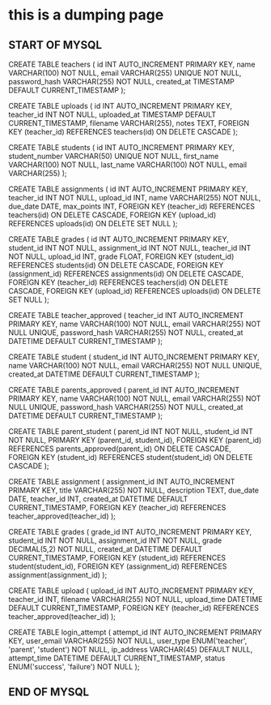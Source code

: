 # this is a dumping page

## START OF MYSQL

CREATE TABLE teachers (
    id INT AUTO_INCREMENT PRIMARY KEY,
    name VARCHAR(100) NOT NULL,
    email VARCHAR(255) UNIQUE NOT NULL,
    password_hash VARCHAR(255) NOT NULL,
    created_at TIMESTAMP DEFAULT CURRENT_TIMESTAMP
);

CREATE TABLE uploads (
    id INT AUTO_INCREMENT PRIMARY KEY,
    teacher_id INT NOT NULL,
    uploaded_at TIMESTAMP DEFAULT CURRENT_TIMESTAMP,
    filename VARCHAR(255),
    notes TEXT,
    FOREIGN KEY (teacher_id) REFERENCES teachers(id) ON DELETE CASCADE
);

CREATE TABLE students (
    id INT AUTO_INCREMENT PRIMARY KEY,
    student_number VARCHAR(50) UNIQUE NOT NULL,
    first_name VARCHAR(100) NOT NULL,
    last_name VARCHAR(100) NOT NULL,
    email VARCHAR(255)
);

CREATE TABLE assignments (
    id INT AUTO_INCREMENT PRIMARY KEY,
    teacher_id INT NOT NULL,
    upload_id INT,
    name VARCHAR(255) NOT NULL,
    due_date DATE,
    max_points INT,
    FOREIGN KEY (teacher_id) REFERENCES teachers(id) ON DELETE CASCADE,
    FOREIGN KEY (upload_id) REFERENCES uploads(id) ON DELETE SET NULL
);

CREATE TABLE grades (
    id INT AUTO_INCREMENT PRIMARY KEY,
    student_id INT NOT NULL,
    assignment_id INT NOT NULL,
    teacher_id INT NOT NULL,
    upload_id INT,
    grade FLOAT,
    FOREIGN KEY (student_id) REFERENCES students(id) ON DELETE CASCADE,
    FOREIGN KEY (assignment_id) REFERENCES assignments(id) ON DELETE CASCADE,
    FOREIGN KEY (teacher_id) REFERENCES teachers(id) ON DELETE CASCADE,
    FOREIGN KEY (upload_id) REFERENCES uploads(id) ON DELETE SET NULL
);

CREATE TABLE teacher_approved (
    teacher_id INT AUTO_INCREMENT PRIMARY KEY,
    name VARCHAR(100) NOT NULL,
    email VARCHAR(255) NOT NULL UNIQUE,
    password_hash VARCHAR(255) NOT NULL,
    created_at DATETIME DEFAULT CURRENT_TIMESTAMP
);

CREATE TABLE student (
    student_id INT AUTO_INCREMENT PRIMARY KEY,
    name VARCHAR(100) NOT NULL,
    email VARCHAR(255) NOT NULL UNIQUE,
    created_at DATETIME DEFAULT CURRENT_TIMESTAMP
);

CREATE TABLE parents_approved (
    parent_id INT AUTO_INCREMENT PRIMARY KEY,
    name VARCHAR(100) NOT NULL,
    email VARCHAR(255) NOT NULL UNIQUE,
    password_hash VARCHAR(255) NOT NULL,
    created_at DATETIME DEFAULT CURRENT_TIMESTAMP
);

CREATE TABLE parent_student (
    parent_id INT NOT NULL,
    student_id INT NOT NULL,
    PRIMARY KEY (parent_id, student_id),
    FOREIGN KEY (parent_id) REFERENCES parents_approved(parent_id) ON DELETE CASCADE,
    FOREIGN KEY (student_id) REFERENCES student(student_id) ON DELETE CASCADE
);

CREATE TABLE assignment (
    assignment_id INT AUTO_INCREMENT PRIMARY KEY,
    title VARCHAR(255) NOT NULL,
    description TEXT,
    due_date DATE,
    teacher_id INT,
    created_at DATETIME DEFAULT CURRENT_TIMESTAMP,
    FOREIGN KEY (teacher_id) REFERENCES teacher_approved(teacher_id)
);

CREATE TABLE grades (
    grade_id INT AUTO_INCREMENT PRIMARY KEY,
    student_id INT NOT NULL,
    assignment_id INT NOT NULL,
    grade DECIMAL(5,2) NOT NULL,
    created_at DATETIME DEFAULT CURRENT_TIMESTAMP,
    FOREIGN KEY (student_id) REFERENCES student(student_id),
    FOREIGN KEY (assignment_id) REFERENCES assignment(assignment_id)
);

CREATE TABLE upload (
    upload_id INT AUTO_INCREMENT PRIMARY KEY,
    teacher_id INT,
    filename VARCHAR(255) NOT NULL,
    upload_time DATETIME DEFAULT CURRENT_TIMESTAMP,
    FOREIGN KEY (teacher_id) REFERENCES teacher_approved(teacher_id)
);

CREATE TABLE login_attempt (
    attempt_id INT AUTO_INCREMENT PRIMARY KEY,
    user_email VARCHAR(255) NOT NULL,
    user_type ENUM('teacher', 'parent', 'student') NOT NULL,
    ip_address VARCHAR(45) DEFAULT NULL,
    attempt_time DATETIME DEFAULT CURRENT_TIMESTAMP,
    status ENUM('success', 'failure') NOT NULL
);

## END OF MYSQL
